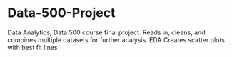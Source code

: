 # Data-500-Project
Data Analytics, Data 500 course final project.
Reads in, cleans, and combines multiple datasets for further analysis. EDA
Creates scatter plots with best fit lines
